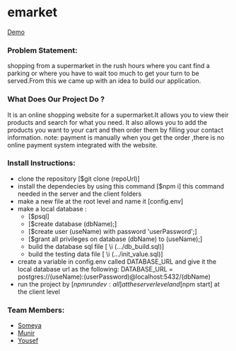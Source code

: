 # emarket
 [Demo]()

### Problem Statement:
 shopping from a supermarket in the rush hours where you cant find a parking or where you have to wait too much to get your turn to be served.From this we came up with an idea to build our application.

### What Does Our Project Do ?
 It is an online shopping website for a supermarket.It allows you to view their products and search for what you need. It also allows you to add the products you want to your cart and then order them by filling your contact information.
 note: payment is manually when you get the order ,there is no online payment system integrated with the website.

### Install Instructions:
   - clone the repository [$git clone (repoUrl)]
   - install the dependecies by using this command [$npm i] this command needed in the server and the client folders
   - make a new file at the root level and name it [config.env]
   - make a local database :
     - [$psql]
     - [$create database (dbName);]
     - [$create user (useName) with password 'userPassword';]
     - [$grant all privileges on database (dbName) to (useName);]
     - build the database sql file [ \i (.../db_build.sql)]
     - build the testing data file [ \i (.../init_value.sql)]
   - create a variable in config.env called DATABASE_URL and give it the local database url as the following:
      DATABASE_URL = postgres://(useName):(userPassword)@localhost:5432/(dbName)
   - run the project by [$npm run dev:all] at the server level and [$npm start] at the client level


### Team Members:
 - [Someya](https://github.com/someyaaltous)
 - [Munir](https://github.com/Muniralsharif)
 - [Yousef](https://github.com/YousefQwasmeh)
